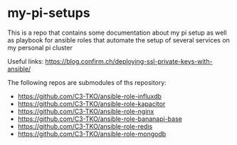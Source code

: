 # my-pi-setups
This is a repo that contains some documentation about my pi setup as well as playbook for ansible roles that automate the setup of several services on my personal pi cluster

Useful links:
https://blog.confirm.ch/deploying-ssl-private-keys-with-ansible/

The following repos are submodules of ths repository:

* https://github.com/C3-TKO/ansible-role-influxdb
* https://github.com/C3-TKO/ansible-role-kapacitor
* https://github.com/C3-TKO/ansible-role-nginx
* https://github.com/C3-TKO/ansible-role-bananapi-base
* https://github.com/C3-TKO/ansible-role-redis
* https://github.com/C3-TKO/ansible-role-mongodb
